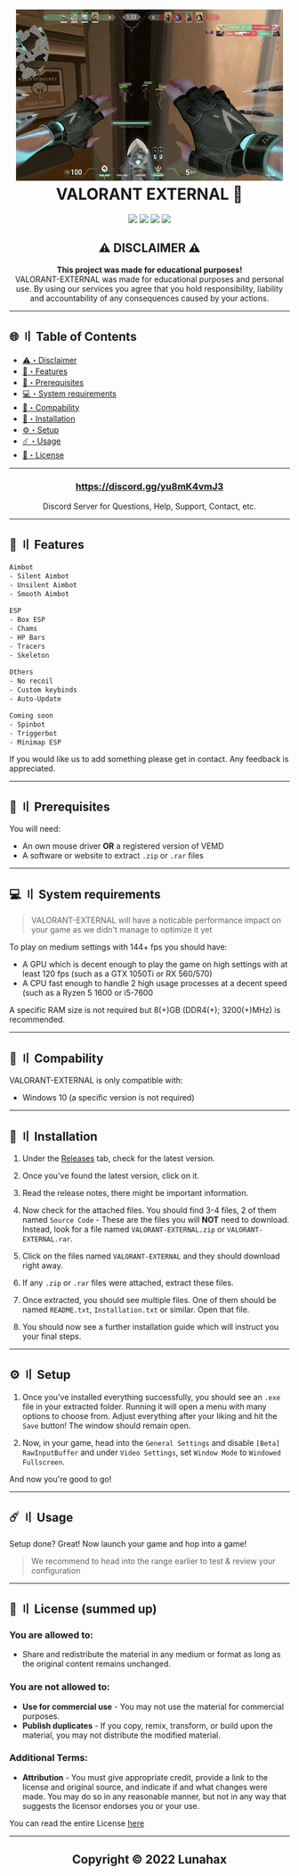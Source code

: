 <h1 id="head" align="center">
<img src="https://raw.githubusercontent.com/Lunahax/Lunahax/main/img/ezgif-2-9baa580163.gif">
<br>VALORANT EXTERNAL 🌌
</h1>

<div align="center">
<a href="https://github.com/Lunahax"><img src="https://img.shields.io/github/stars/lunahax/valorant-external?color=00dd00&style=for-the-badge"></a>
<a href="https://github.com/Lunahax"><img src="https://img.shields.io/github/forks/lunahax/valorant-external?color=00dd00&style=for-the-badge"></a>
<a href="https://github.com/Lunahax"><img src="https://img.shields.io/github/repo-size/lunahax/valorant-external?color=00dd00&label=size&style=for-the-badge"></a>
<a href="https://github.com/Lunahax"><img src="https://img.shields.io/github/downloads/lunahax/valorant-external/total?color=00dd00&style=for-the-badge"></a>
</div>

<h2 id="disclaimer" align="center">
⚠️ DISCLAIMER ⚠️
</h2>

<p align="center">
<b>This project was made for educational purposes!</b>
<br>
VALORANT-EXTERNAL was made for educational purposes and personal use. By using our services you agree that you hold responsibility, liability and accountability of any consequences caused by your actions.
</p>

---

## <a id="toc"></a>🌐 〢 Table of Contents
- [⚠️・Disclaimer](#disclaimer)
- [🌌・Features](#features)
- [🌙・Prerequisites](#pre)
- [💻・System requirements](#sys)
- [📎・Compability](#com)
- [📂・Installation](#installation)
- [⚙️・Setup](#setup)
- [☄️・Usage](#usage)
- [💫・License](#license)

---

<h3 align="center"><a href="https://discord.gg/yu8mK4vmJ3">https://discord.gg/yu8mK4vmJ3</a></h3>
<p align="center">Discord Server for Questions, Help, Support, Contact, etc.</p>

---

## <a id="features"></a>🌌 〢 Features

```sh-session
Aimbot
- Silent Aimbot
- Unsilent Aimbot
- Smooth Aimbot
```

```sh-session
ESP
- Box ESP
- Chams
- HP Bars
- Tracers
- Skeleton
```

```sh-session
Others
- No recoil
- Custom keybinds
- Auto-Update
```

```sh-session
Coming soon
- Spinbot
- Triggerbot
- Minimap ESP
```

If you would like us to add something please get in contact. Any feedback is appreciated.

---

## <a id="pre"></a>🌙 〢 Prerequisites

You will need:
- An own mouse driver **OR** a registered version of VEMD
- A software or website to extract `.zip` or `.rar` files

---

## <a id="sys"></a>💻 〢 System requirements
> VALORANT-EXTERNAL will have a noticable performance impact on your game as we didn't manage to optimize it yet

To play on medium settings with 144+ fps you should have:
- A GPU which is decent enough to play the game on high settings with at least 120 fps (such as a GTX 1050Ti or RX 560/570)
- A CPU fast enough to handle 2 high usage processes at a decent speed (such as a Ryzen 5 1600 or i5-7600

A specific RAM size is not required but 8(+)GB (DDR4(+); 3200(+)MHz) is recommended.

---

## <a id="com"></a>📎 〢 Compability

VALORANT-EXTERNAL is only compatible with:
- Windows 10 (a specific version is not required)

---

## <a id="installation"></a>📂 〢 Installation

1. Under the [Releases](https://github.com/Lunahax/VALORANT-EXTERNAL/releases) tab, check for the latest version.

2. Once you've found the latest version, click on it.

3. Read the release notes, there might be important information.

4. Now check for the attached files. You should find 3-4 files, 2 of them named `Source Code` - These are the files you will **NOT** need to download. Instead, look for a file named `VALORANT-EXTERNAL.zip` or `VALORANT-EXTERNAL.rar`.

5. Click on the files named `VALORANT-EXTERNAL` and they should download right away.

6. If any `.zip` or `.rar` files were attached, extract these files.

7. Once extracted, you should see multiple files. One of them should be named `README.txt`, `Installation.txt` or similar. Open that file.

8. You should now see a further installation guide which will instruct you your final steps.

---

## <a id="setup"></a>⚙️ 〢 Setup

1. Once you've installed everything successfully, you should see an `.exe` file in your extracted folder. Running it will open a menu with many options to choose from. Adjust everything after your liking and hit the `Save` button! The window should remain open.

2. Now, in your game, head into the `General Settings` and disable `[Beta] RawInputBuffer` and under `Video Settings`, set `Window Mode` to `Windowed Fullscreen`.

And now you're good to go!

---

## <a id="usage"></a>☄️ 〢 Usage

Setup done? Great! Now launch your game and hop into a game!
> We recommend to head into the range earlier to test & review your configuration

---

## <a id="license"></a>💫 〢 License (summed up)

### You are allowed to:
- Share and redistribute the material in any medium or format as long as the original content remains unchanged.

### You are not allowed to:
- **Use for commercial use** - You may not use the material for commercial purposes.
- **Publish duplicates** - If you copy, remix, transform, or build upon the material, you may not distribute the modified material.

### Additional Terms:
- **Attribution** - You must give appropriate credit, provide a link to the license and original source, and indicate if and what changes were made. You may do so in any reasonable manner, but not in any way that suggests the licensor endorses you or your use.


You can read the entire License [here](https://github.com/Lunahax/VALORANT-EXTERNAL/blob/main/LICENSE.md)

---

<h2 align="center">
Copyright © 2022 Lunahax
</h2>
